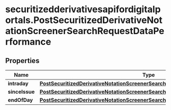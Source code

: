 # securitizedderivativesapifordigitalportals.PostSecuritizedDerivativeNotationScreenerSearchRequestDataPerformance

## Properties

Name | Type | Description | Notes
------------ | ------------- | ------------- | -------------
**intraday** | [**PostSecuritizedDerivativeNotationScreenerSearchRequestDataPerformanceIntraday**](PostSecuritizedDerivativeNotationScreenerSearchRequestDataPerformanceIntraday.md) |  | [optional] 
**sinceIssue** | [**PostSecuritizedDerivativeNotationScreenerSearchRequestDataPerformanceSinceIssue**](PostSecuritizedDerivativeNotationScreenerSearchRequestDataPerformanceSinceIssue.md) |  | [optional] 
**endOfDay** | [**PostSecuritizedDerivativeNotationScreenerSearchRequestDataPerformanceEndOfDay**](PostSecuritizedDerivativeNotationScreenerSearchRequestDataPerformanceEndOfDay.md) |  | [optional] 



